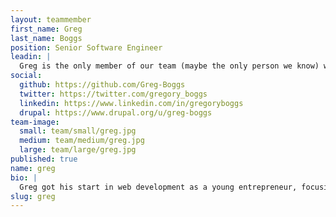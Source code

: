 ```yaml
---
layout: teammember
first_name: Greg
last_name: Boggs
position: Senior Software Engineer
leadin: |
  Greg is the only member of our team (maybe the only person we know) who doesn’t own a smartphone. Oddly enough, he’s still on the cutting edge of open source technology.
social:
  github: https://github.com/Greg-Boggs
  twitter: https://twitter.com/gregory_boggs
  linkedin: https://www.linkedin.com/in/gregoryboggs
  drupal: https://www.drupal.org/u/greg-boggs
team-image:
  small: team/small/greg.jpg
  medium: team/medium/greg.jpg
  large: team/large/greg.jpg
published: true
name: greg
bio: |
  Greg got his start in web development as a young entrepreneur, focusing on web consulting, hosting, and product development. He has a Master’s degree in Information Technology Management and is an active volunteer and speaker in the Portland Drupal community. Greg has led the development of numerous, large-scale Drupal web applications, yet he considers his greatest achievement to be his open source contributions to Drupal 8. When he’s not speaking at local Drupal events, or helping nonprofits leverage new technologies, he’s trying to convince himself that he likes chamomile tea. 120 cups in and he’s still not sure if it’ll ever be a taste he acquires. He’s also an avid bicyclist and especially enjoys riding through Portland’s very rare, freak blizzards.
slug: greg
---
```

